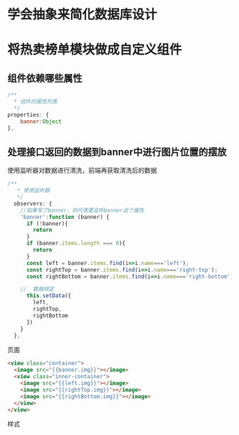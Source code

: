 # 学会抽象来简化数据库设计

# 将热卖榜单模块做成自定义组件

## 组件依赖哪些属性

```js
/**
  * 组件的属性列表
  */
properties: {
    banner:Object
},
```

## 处理接口返回的数据到banner中进行图片位置的摆放

使用监听器对数据进行清洗，前端再获取清洗后的数据

```js
/**
   * 使用监听器
   */
  observers: {
    //如果写了banner，则代表要监听banner这个属性
    'banner':function (banner) {
      if (!banner){
        return
      }
      if (banner.items.length === 0){
        return
      }
      const left = banner.items.find(i=>i.name==='left');
      const rightTop = banner.items.find(i=>i.name==='right-top');
      const rightBottom = banner.items.find(i=>i.name==='right-bottom');

    //  数据绑定
      this.setData({
        left,
        rightTop,
        rightBottom
      })
    }
  },
```

页面

```html
<view class="container">
  <image src="{{banner.img}}"></image>
  <view class="inner-container">
    <image src="{{left.img}}"></image>
    <image src="{{rightTop.img}}"></image>
    <image src="{{rightBottom.img}}"></image>
  </view>
</view>
```

样式



